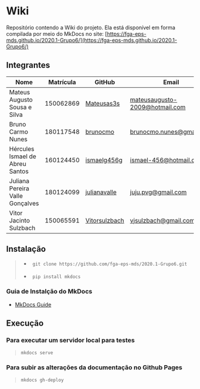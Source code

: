 # Wiki

Repositório contendo a Wiki do projeto. Ela está disponível em forma compilada por meio do MkDocs no site: [https://fga-eps-mds.github.io/2020.1-Grupo6/](https://fga-eps-mds.github.io/2020.1-Grupo6/)

## Integrantes

| Nome                          | Matrícula  | GitHub             | Email                                |
|-------------------------------|------------|--------------------|--------------------------------------|
| Mateus Augusto Sousa e Silva  | 150062869 | [Mateusas3s](https://github.com/Mateusas3s)           | mateusaugusto-2009@hotmail.com               |
| Bruno Carmo Nunes             | 180117548 | [brunocmo](https://github.com/brunocmo)               | brunocmo.nunes@gmail.com                     |
| Hércules Ismael de Abreu Santos | 160124450 | [ismaelg456g](https://github.com/ismaelg456g) | ismael-456@hotmail.com |
| Juliana Pereira Valle Gonçalves | 180124099 | [julianavalle](https://github.com/julianavalle)           | juju.pvg@gmail.com               |
| Vitor Jacinto Sulzbach          | 150065591 | [Vitorsulzbach](https://github.com/Vitorsulzbach)        | vjsulzbach@gmail.com               |

## Instalação

> * ``` git clone https://github.com/fga-eps-mds/2020.1-Grupo6.git``` <br> <br>
> * ``` pip install mkdocs```

### Guia de Instalção do MkDocs
- [MkDocs Guide](https://www.mkdocs.org/#installation)

## Execução

### Para executar um servidor local para testes

> ``` mkdocs serve ```

### Para subir as alterações da documentação no Github Pages

> ``` mkdocs gh-deploy ```

